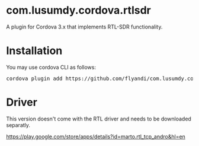 com.lusumdy.cordova.rtlsdr
==========================

A plugin for Cordova 3.x that implements RTL-SDR functionality.

Installation
======
You may use cordova CLI as follows:

<pre>
cordova plugin add https://github.com/flyandi/com.lusumdy.cordova.rtlsdr.git
</pre>


Driver
======
This version doesn't come with the RTL driver and needs to be downloaded separatly. 

https://play.google.com/store/apps/details?id=marto.rtl_tcp_andro&hl=en
